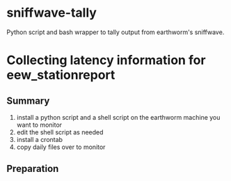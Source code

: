 # sniffwave-tally
Python script and bash wrapper to tally output from earthworm's sniffwave.

# Collecting latency information for eew_stationreport

## Summary
1. install a python script and a shell script on the earthworm machine you want to monitor
2. edit the shell script as needed
3. install a crontab
4. copy daily files over to monitor

## Preparation

